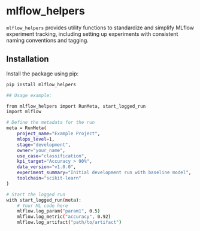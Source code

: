 # mlflow_helpers

`mlflow_helpers` provides utility functions to standardize and simplify MLflow experiment tracking, including setting up experiments with consistent naming conventions and tagging.

## Installation

Install the package using pip:

```bash
pip install mlflow_helpers

## Usage example:

from mlflow_helpers import RunMeta, start_logged_run
import mlflow

# Define the metadata for the run
meta = RunMeta(
    project_name="Example Project",
    mlops_level=1,
    stage="development",
    owner="your_name",
    use_case="classification",
    kpi_target="Accuracy > 90%",
    data_version="v1.0.0",
    experiment_summary="Initial development run with baseline model",
    toolchain="scikit-learn"
)

# Start the logged run
with start_logged_run(meta):
    # Your ML code here
    mlflow.log_param("param1", 0.5)
    mlflow.log_metric("accuracy", 0.92)
    mlflow.log_artifact("path/to/artifact")